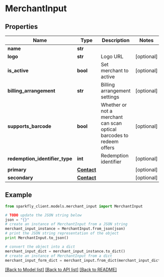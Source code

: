 # MerchantInput


## Properties
Name | Type | Description | Notes
------------ | ------------- | ------------- | -------------
**name** | **str** |  | 
**logo** | **str** | Logo URL | [optional] 
**is_active** | **bool** | Set merchant to active | [optional] 
**billing_arrangement** | **str** | Billing arrangement settings | [optional] 
**supports_barcode** | **bool** | Whether or not a merchant can scan optical barcodes to redeem offers | [optional] 
**redemption_identifier_type** | **int** | Redemption identifier | [optional] 
**primary** | [**Contact**](Contact.md) |  | [optional] 
**secondary** | [**Contact**](Contact.md) |  | [optional] 

## Example

```python
from sparkfly_client.models.merchant_input import MerchantInput

# TODO update the JSON string below
json = "{}"
# create an instance of MerchantInput from a JSON string
merchant_input_instance = MerchantInput.from_json(json)
# print the JSON string representation of the object
print MerchantInput.to_json()

# convert the object into a dict
merchant_input_dict = merchant_input_instance.to_dict()
# create an instance of MerchantInput from a dict
merchant_input_form_dict = merchant_input.from_dict(merchant_input_dict)
```
[[Back to Model list]](../README.md#documentation-for-models) [[Back to API list]](../README.md#documentation-for-api-endpoints) [[Back to README]](../README.md)


